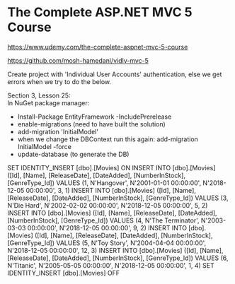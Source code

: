 # The Complete ASP.NET MVC 5 Course

https://www.udemy.com/the-complete-aspnet-mvc-5-course

https://github.com/mosh-hamedani/vidly-mvc-5

Create project with 'Individual User Accounts' authentication, else we get errors
when we try to do the below.

Section 3, Lesson 25: <br>
In NuGet package manager: <br>
- Install-Package EntityFramework -IncludePrerelease
- enable-migrations (need to have built the solution)
- add-migration 'InitialModel'
- when we change the DBContext run this again: add-migration InitialModel -force
- update-database (to generate the DB)


SET IDENTITY_INSERT [dbo].[Movies] ON
INSERT INTO [dbo].[Movies] ([Id], [Name], [ReleaseDate], [DateAdded], [NumberInStock], [GenreType_Id]) VALUES (1, N'Hangover', N'2001-01-01 00:00:00', N'2018-12-05 00:00:00', 3, 1)
INSERT INTO [dbo].[Movies] ([Id], [Name], [ReleaseDate], [DateAdded], [NumberInStock], [GenreType_Id]) VALUES (3, N'Die Hard', N'2002-02-02 00:00:00', N'2018-12-05 00:00:00', 5, 2)
INSERT INTO [dbo].[Movies] ([Id], [Name], [ReleaseDate], [DateAdded], [NumberInStock], [GenreType_Id]) VALUES (4, N'The Terminator', N'2003-03-03 00:00:00', N'2018-12-05 00:00:00', 9, 2)
INSERT INTO [dbo].[Movies] ([Id], [Name], [ReleaseDate], [DateAdded], [NumberInStock], [GenreType_Id]) VALUES (5, N'Toy Story', N'2004-04-04 00:00:00', N'2018-12-05 00:00:00', 12, 3)
INSERT INTO [dbo].[Movies] ([Id], [Name], [ReleaseDate], [DateAdded], [NumberInStock], [GenreType_Id]) VALUES (6, N'Titanic', N'2005-05-05 00:00:00', N'2018-12-05 00:00:00', 1, 4)
SET IDENTITY_INSERT [dbo].[Movies] OFF